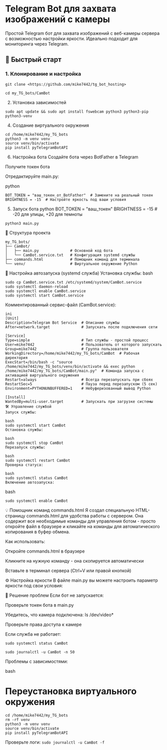 
# Telegram Bot для захвата изображений с камеры

Простой Telegram бот для захвата изображений с веб-камеры сервера с возможностью настройки яркости. Идеально подходит для мониторинга через Telegram.

## 🚀 Быстрый старт

### 1. Клонирование и настройка
```это команды для выполнения в bash 
git clone <https://github.com/mike7442/tg_bot_hosting>
```
```
cd my_TG_bots/CamBot
```
2. Установка зависимостей
```
sudo apt update && sudo apt install fswebcam python3 python3-pip python3-venv
```

4. Создание виртуального окружения
```
cd /home/mike7442/my_TG_bots
python3 -m venv venv
source venv/bin/activate
pip install pyTelegramBotAPI
```
6. Настройка бота
Создайте бота через BotFather в Telegram

Получите токен бота

Отредактируйте main.py:

python
```
BOT_TOKEN = "ваш_токен_от_BotFather"  # Замените на реальный токен
BRIGHTNESS = -15  # Настройте яркость под ваши условия
```
5. Запуск бота
python
BOT_TOKEN = "ваш_токен"
BRIGHTNESS = -15  # -20 для улицы, +20 для темноты
```
python3 main.py
```
📁 Структура проекта
```
my_TG_bots/
├── CamBot/
│   ├── main.py              # Основной код бота
│   └── CamBot.service.txt   # Конфигурация systemd службы
├── commands.html            # Помощник команд для терминала
└── venv/                    # Виртуальное окружение Python
```
🔧 Настройка автозапуска (systemd служба)
Установка службы:
bash
```
sudo cp CamBot.service.txt /etc/systemd/system/CamBot.service
sudo systemctl daemon-reload
sudo systemctl enable CamBot.service
sudo systemctl start CamBot.service
```
Комментированный сервис-файл (CamBot.service):
```
ini
[Unit]
Description=Telegram Bot Service  # Описание службы
After=network.target              # Запускать после подключения сети

[Service]
Type=simple                       # Тип службы - простой процесс
User=mike7442                     # Пользователь от которого запускать
Group=mike7442                    # Группа пользователя
WorkingDirectory=/home/mike7442/my_TG_bots/CamBot  # Рабочая директория
ExecStart=/bin/bash -c "source /home/mike7442/my_TG_bots/venv/bin/activate && exec python /home/mike7442/my_TG_bots/CamBot/main.py"  # Команда запуска с активацией виртуального окружения
Restart=always                    # Всегда перезапускать при сбоях
RestartSec=5                      # Пауза перед перезапуском (5 сек)
Environment=PYTHONUNBUFFERED=1    # Небуферизованный вывод Python

[Install]
WantedBy=multi-user.target        # Запускать при загрузке системы
🛠 Управление службой
Запуск службы:

bash
sudo systemctl start CamBot
Остановка службы:

bash
sudo systemctl stop CamBot
Перезапуск службы:

bash
sudo systemctl restart CamBot
Проверка статуса:

bash
sudo systemctl status CamBot
Включение автозапуска:
```
bash
```
sudo systemctl enable CamBot
```
💡 Помощник команд commands.html
Я создал специальную HTML-страницу commands.html для удобства работы с сервером. Она содержит все необходимые команды для управления ботом - просто откройте файл в браузере и кликайте на команды для автоматического копирования в буфер обмена.

Как использовать:

Откройте commands.html в браузере

Кликните на нужную команду - она скопируется автоматически

Вставьте в терминал сервера (Ctrl+V или правой кнопкой)

⚙️ Настройка яркости
В файле main.py вы можете настроить параметр яркости под свои условия:


🐛 Решение проблем
Если бот не запускается:

Проверьте токен бота в main.py

Убедитесь, что камера подключена: ls /dev/video*

Проверьте права доступа к камере

Если служба не работает:

```
sudo systemctl status CamBot
```
```
sudo journalctl -u CamBot -n 50
```
Проблемы с зависимостями:

bash
# Переустановка виртуального окружения
```
cd /home/mike7442/my_TG_bots
rm -rf venv
python3 -m venv venv
source venv/bin/activate
pip install pyTelegramBotAPI
```

Проверьте логи: 
```sudo journalctl -u CamBot -f```



